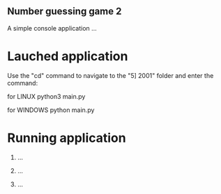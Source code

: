 ## Number guessing game 2

A simple console application ...


# Lauched application

Use the "cd" command to navigate to the "5] 2001" folder and enter the command:

for LINUX
    python3 main.py

for WINDOWS
    python main.py


# Running application

1. ...

2. ...

3. ...
